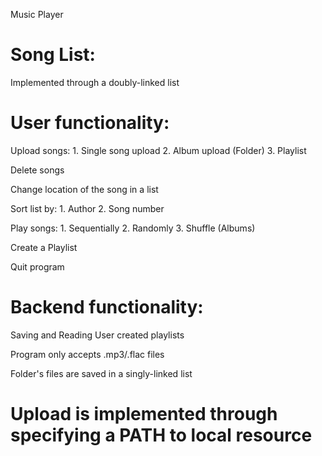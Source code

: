 Music Player


# Song List:
Implemented through a doubly-linked list


# User functionality:

Upload songs:
    1. Single song upload
    2. Album upload (Folder)
    3. Playlist

Delete songs

Change location of the song in a list

Sort list by:
    1. Author
    2. Song number

Play songs:
    1. Sequentially
    2. Randomly
    3. Shuffle (Albums)

Create a Playlist

Quit program

# Backend functionality:

Saving and Reading User created playlists 

Program only accepts .mp3/.flac files

Folder's files are saved in a singly-linked list

# Upload is implemented through specifying a PATH to local resource